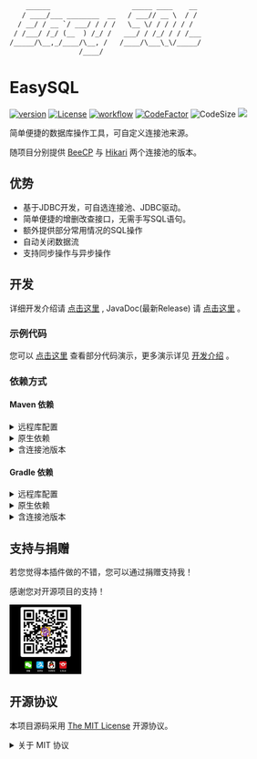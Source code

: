```text
    ______                    _____ ____    __ 
   / ____/___ ________  __   / ___// __ \  / / 
  / __/ / __ `/ ___/ / / /   \__ \/ / / / / /  
 / /___/ /_/ (__  ) /_/ /   ___/ / /_/ / / /___
/_____/\__,_/____/\__, /   /____/\___\_\/_____/
                 /____/                        
```

# EasySQL

[![version](https://img.shields.io/github/v/release/CarmJos/EasySQL)](https://github.com/CarmJos/EasySQL/releases)
[![License](https://img.shields.io/github/license/CarmJos/EasySQL)](https://opensource.org/licenses/GPL-3.0)
[![workflow](https://github.com/CarmJos/EasySQL/actions/workflows/maven.yml/badge.svg?branch=master)](https://github.com/CarmJos/EasySQL/actions/workflows/maven.yml)
[![CodeFactor](https://www.codefactor.io/repository/github/carmjos/easysql/badge)](https://www.codefactor.io/repository/github/carmjos/easysql)
![CodeSize](https://img.shields.io/github/languages/code-size/CarmJos/EasySQL)
![](https://visitor-badge.glitch.me/badge?page_id=EasySQL.readme)

简单便捷的数据库操作工具，可自定义连接池来源。

随项目分别提供 [BeeCP](https://github.com/Chris2018998/BeeCP) 与 [Hikari](https://github.com/brettwooldridge/HikariCP~~~~)
两个连接池的版本。

## 优势

- 基于JDBC开发，可自选连接池、JDBC驱动。
- 简单便捷的增删改查接口，无需手写SQL语句。
- 额外提供部分常用情况的SQL操作
- 自动关闭数据流
- 支持同步操作与异步操作

## 开发

详细开发介绍请 [点击这里](.documentation/README.md) , JavaDoc(最新Release) 请 [点击这里](https://carmjos.github.io/EasySQL) 。

### 示例代码

您可以 [点击这里](example/easysql-demo/src/main/java/EasySQLDemo.java) 查看部分代码演示，更多演示详见 [开发介绍](.documentation/README.md) 。

### 依赖方式

#### Maven 依赖

<details>
<summary>远程库配置</summary>

```xml

<project>
    <repositories>

        <repository>
            <!--采用Maven中心库，安全稳定，但版本更新需要等待同步-->
            <id>maven</id>
            <name>Maven Central</name>
            <url>https://maven.pkg.github.com/CarmJos/EasySQL</url>
        </repository>
        
        <repository>
            <!--采用github依赖库，实时更新，但需要配置 (推荐) -->
            <id>EasySQL</id>
            <name>GitHub Packages</name>
            <url>https://maven.pkg.github.com/CarmJos/EasySQL</url>
        </repository>

        <repository>
            <!--采用我的私人依赖库，简单方便，但可能因为变故而无法使用-->
            <id>carm-repo</id>
            <name>Carm's Repo</name>
            <url>https://repo.carm.cc/repository/maven-public/</url>
        </repository>

    </repositories>
</project>
```

</details>

<details>
<summary>原生依赖</summary>

```xml

<project>
    <dependencies>
        <!--对于需要提供公共接口的项目，可以仅打包API部分，方便他人调用-->
        <dependency>
            <groupId>cc.carm.lib</groupId>
            <artifactId>easysql-api</artifactId>
            <version>[LATEST RELEASE]</version>
            <scope>compile</scope>
        </dependency>

        <!--如需自定义连接池，则可以仅打包实现部分，自行创建SQLManager-->
        <dependency>
            <groupId>cc.carm.lib</groupId>
            <artifactId>easysql-impl</artifactId>
            <version>[LATEST RELEASE]</version>
            <scope>compile</scope>
        </dependency>

    </dependencies>
</project>
```

</details>

<details>
<summary>含连接池版本</summary>

```xml

<project>
    <dependencies>
        <!--也可直接选择打包了连接池的版本-->
        <dependency>
            <groupId>cc.carm.lib</groupId>
            <artifactId>easysql-beecp</artifactId>
            <version>[LATEST VERSION]</version>
            <scope>compile</scope>
        </dependency>
        <dependency>
            <groupId>cc.carm.lib</groupId>
            <artifactId>easysql-hikaricp</artifactId>
            <version>[LATEST VERSION]</version>
            <scope>compile</scope>
        </dependency>
    </dependencies>
</project>
```

</details>

#### Gradle 依赖

<details>
<summary>远程库配置</summary>

```groovy
repositories {

    // 采用Maven中心库，安全稳定，但版本更新需要等待同步 
    mavenCentral()
    
    // 采用github依赖库，实时更新，但需要配置 (推荐)
    maven { url 'https://maven.pkg.github.com/CarmJos/EasySQL' }

    // 采用我的私人依赖库，简单方便，但可能因为变故而无法使用
    maven { url 'https://repo.carm.cc/repository/maven-public/' }
}
```

</details>

<details>
<summary>原生依赖</summary>

```groovy

dependencies {

    //对于需要提供公共接口的项目，可以仅打包API部分，方便他人调用
    api "cc.carm.lib:easysql-api:[LATEST RELEASE]"

    //如需自定义连接池，则可以仅打包实现部分，自行创建SQLManager
    api "cc.carm.lib:easysql-impl:[LATEST RELEASE]"

}
```

</details>

<details>
<summary>含连接池版本</summary>

```groovy

dependencies {

    //也可直接选择打包了连接池的版本

    api "cc.carm.lib:easysql-beecp:[LATEST RELEASE]"

    api "cc.carm.lib:easysql-hikaricp:[LATEST RELEASE]"

}
```

</details>

## 支持与捐赠

若您觉得本插件做的不错，您可以通过捐赠支持我！

感谢您对开源项目的支持！

<img height=25% width=25% src="https://raw.githubusercontent.com/CarmJos/CarmJos/main/img/donate-code.jpg"  alt=""/>

## 开源协议

本项目源码采用 [The MIT License](https://opensource.org/licenses/MIT) 开源协议。
<details>
<summary>关于 MIT 协议</summary>

> MIT 协议可能是几大开源协议中最宽松的一个，核心条款是：
>
> 该软件及其相关文档对所有人免费，可以任意处置，包括使用，复制，修改，合并，发表，分发，再授权，或者销售。唯一的限制是，软件中必须包含上述版 权和许可提示。
>
> 这意味着：
> - 你可以自由使用，复制，修改，可以用于自己的项目。
> - 可以免费分发或用来盈利。
> - 唯一的限制是必须包含许可声明。
>
> MIT 协议是所有开源许可中最宽松的一个，除了必须包含许可声明外，再无任何限制。
>
> *以上文字来自 [五种开源协议GPL,LGPL,BSD,MIT,Apache](https://www.oschina.net/question/54100_9455) 。*
</details>